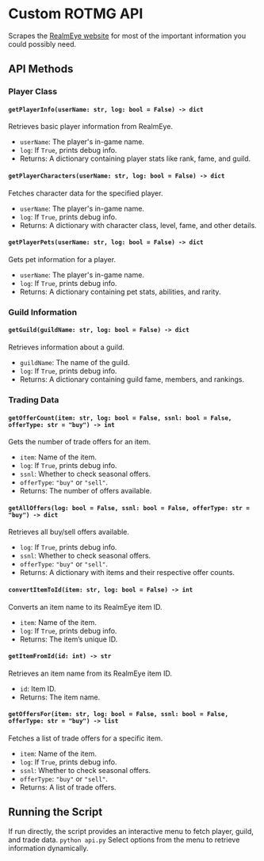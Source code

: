 # Custom ROTMG API  
Scrapes the [RealmEye website](https://www.realmeye.com) for most of the important information you could possibly need.  

## API Methods  

### Player Class  

#### `getPlayerInfo(userName: str, log: bool = False) -> dict`  
Retrieves basic player information from RealmEye.  

- `userName`: The player's in-game name.  
- `log`: If `True`, prints debug info.
- Returns: A dictionary containing player stats like rank, fame, and guild.  

#### `getPlayerCharacters(userName: str, log: bool = False) -> dict`  
Fetches character data for the specified player.  

- `userName`: The player's in-game name.  
- `log`: If `True`, prints debug info.
- Returns: A dictionary with character class, level, fame, and other details.  

#### `getPlayerPets(userName: str, log: bool = False) -> dict`  
Gets pet information for a player.  

- `userName`: The player's in-game name.  
- `log`: If `True`, prints debug info.
- Returns: A dictionary containing pet stats, abilities, and rarity.  

### Guild Information  

#### `getGuild(guildName: str, log: bool = False) -> dict`  
Retrieves information about a guild.  

- `guildName`: The name of the guild.  
- `log`: If `True`, prints debug info.
- Returns: A dictionary containing guild fame, members, and rankings.  

### Trading Data  

#### `getOfferCount(item: str, log: bool = False, ssnl: bool = False, offerType: str = "buy") -> int`  
Gets the number of trade offers for an item.  

- `item`: Name of the item.  
- `log`: If `True`, prints debug info.
- `ssnl`: Whether to check seasonal offers.  
- `offerType`: `"buy"` or `"sell"`.  
- Returns: The number of offers available.  

#### `getAllOffers(log: bool = False, ssnl: bool = False, offerType: str = "buy") -> dict`  
Retrieves all buy/sell offers available.  

- `log`: If `True`, prints debug info.
- `ssnl`: Whether to check seasonal offers.  
- `offerType`: `"buy"` or `"sell"`.  
- Returns: A dictionary with items and their respective offer counts.  

#### `convertItemToId(item: str, log: bool = False) -> int`  
Converts an item name to its RealmEye item ID.  

- `item`: Name of the item.  
- `log`: If `True`, prints debug info.
- Returns: The item’s unique ID.  

#### `getItemFromId(id: int) -> str`  
Retrieves an item name from its RealmEye item ID.  

- `id`: Item ID.  
- Returns: The item name.  

#### `getOffersFor(item: str, log: bool = False, ssnl: bool = False, offerType: str = "buy") -> list`  
Fetches a list of trade offers for a specific item.  

- `item`: Name of the item.  
- `log`: If `True`, prints debug info.
- `ssnl`: Whether to check seasonal offers.  
- `offerType`: `"buy"` or `"sell"`.  
- Returns: A list of trade offers.  

## Running the Script  
If run directly, the script provides an interactive menu to fetch player, guild, and trade data.
`python api.py`
Select options from the menu to retrieve information dynamically.